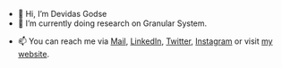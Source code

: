* 👋 Hi, I’m Devidas Godse
* 🌱 I’m currently doing research on Granular System.
<!--
* 💞️ I’m looking to collaborate on ...
* 👀 I’m interested in mental models, scripting, 
-->
* 📫 You can reach me via [Mail](mailto:devidaskgodse+website@gmail.com), [LinkedIn](https://www.linkedin.com/in/devidaskgodse/), [Twitter](https://twitter.com/devidaskgodse), [Instagram](https://www.instagram.com/devidaskgodse) or visit [my website](devidaskgodse.github.io).
